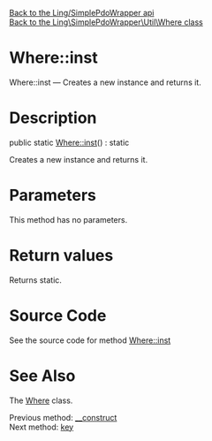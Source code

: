 [Back to the Ling/SimplePdoWrapper api](https://github.com/lingtalfi/SimplePdoWrapper/blob/master/doc/api/Ling/SimplePdoWrapper.md)<br>
[Back to the Ling\SimplePdoWrapper\Util\Where class](https://github.com/lingtalfi/SimplePdoWrapper/blob/master/doc/api/Ling/SimplePdoWrapper/Util/Where.md)


Where::inst
================



Where::inst — Creates a new instance and returns it.




Description
================


public static [Where::inst](https://github.com/lingtalfi/SimplePdoWrapper/blob/master/doc/api/Ling/SimplePdoWrapper/Util/Where/inst.md)() : static




Creates a new instance and returns it.




Parameters
================

This method has no parameters.


Return values
================

Returns static.








Source Code
===========
See the source code for method [Where::inst](https://github.com/lingtalfi/SimplePdoWrapper/blob/master/Util/Where.php#L72-L75)


See Also
================

The [Where](https://github.com/lingtalfi/SimplePdoWrapper/blob/master/doc/api/Ling/SimplePdoWrapper/Util/Where.md) class.

Previous method: [__construct](https://github.com/lingtalfi/SimplePdoWrapper/blob/master/doc/api/Ling/SimplePdoWrapper/Util/Where/__construct.md)<br>Next method: [key](https://github.com/lingtalfi/SimplePdoWrapper/blob/master/doc/api/Ling/SimplePdoWrapper/Util/Where/key.md)<br>

